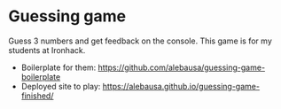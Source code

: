 # Guessing game

Guess 3 numbers and get feedback on the console.
This game is for my students at Ironhack.

- Boilerplate for them: https://github.com/alebausa/guessing-game-boilerplate
- Deployed site to play: https://alebausa.github.io/guessing-game-finished/
